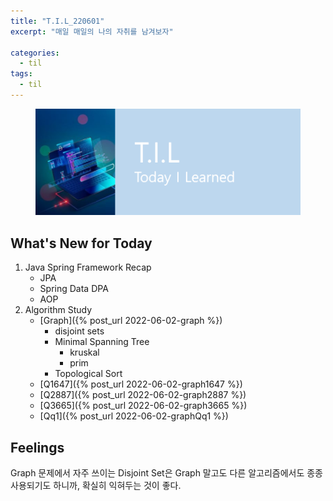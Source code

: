 ```yaml
---
title: "T.I.L_220601"
excerpt: "매일 매일의 나의 자취를 남겨보자"

categories:
  - til
tags:
  - til
---
```

<figure>
    <img src="/assets/images/til_image.png">
</figure>

## What's New for Today     
1. Java Spring Framework Recap
    - JPA
    - Spring Data DPA
    - AOP
2. Algorithm Study
    - [Graph]({% post_url 2022-06-02-graph %})
        - disjoint sets
        - Minimal Spanning Tree
            - kruskal
            - prim
        - Topological Sort
    - [Q1647]({% post_url 2022-06-02-graph1647 %})
    - [Q2887]({% post_url 2022-06-02-graph2887 %})
    - [Q3665]({% post_url 2022-06-02-graph3665 %})
    - [Qq1]({% post_url 2022-06-02-graphQq1 %})

## Feelings
Graph 문제에서 자주 쓰이는 Disjoint Set은 Graph 말고도 다른 알고리즘에서도 종종 사용되기도 하니까, 확실히 익혀두는 것이 좋다.







